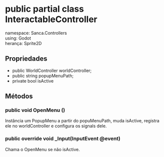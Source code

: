 # public partial class InteractableController
namespace: Sanca.Controllers  
using: Godot  
herança: Sprite2D  

## Propriedades
- public WorldController worldController;
- public string popupMenuPath;
- private bool isActive
## Métodos
### public void OpenMenu ()
Instância um PopupMenu a partir do popuMenuPath, muda isActive, registra ele no worldController e configura os signals dele.

### public override void _Input(InputEvent @event)
Chama o OpenMenu se não isActive. 